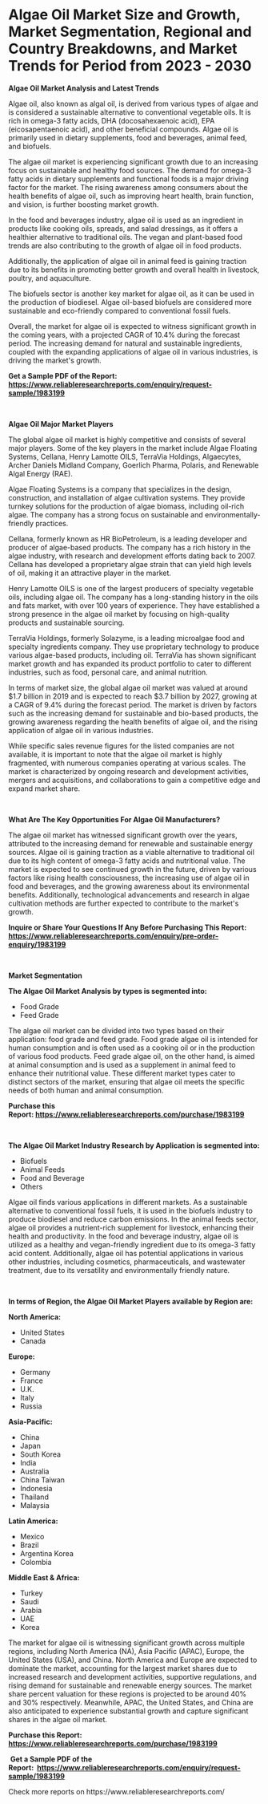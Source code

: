 <p><h1>Algae Oil Market Size and Growth, Market Segmentation, Regional and Country Breakdowns, and Market Trends for Period from 2023 -  2030</h1></p><p><strong>Algae Oil Market Analysis and Latest Trends</strong></p>
<p><p>Algae oil, also known as algal oil, is derived from various types of algae and is considered a sustainable alternative to conventional vegetable oils. It is rich in omega-3 fatty acids, DHA (docosahexaenoic acid), EPA (eicosapentaenoic acid), and other beneficial compounds. Algae oil is primarily used in dietary supplements, food and beverages, animal feed, and biofuels.</p><p>The algae oil market is experiencing significant growth due to an increasing focus on sustainable and healthy food sources. The demand for omega-3 fatty acids in dietary supplements and functional foods is a major driving factor for the market. The rising awareness among consumers about the health benefits of algae oil, such as improving heart health, brain function, and vision, is further boosting market growth.</p><p>In the food and beverages industry, algae oil is used as an ingredient in products like cooking oils, spreads, and salad dressings, as it offers a healthier alternative to traditional oils. The vegan and plant-based food trends are also contributing to the growth of algae oil in food products.</p><p>Additionally, the application of algae oil in animal feed is gaining traction due to its benefits in promoting better growth and overall health in livestock, poultry, and aquaculture.</p><p>The biofuels sector is another key market for algae oil, as it can be used in the production of biodiesel. Algae oil-based biofuels are considered more sustainable and eco-friendly compared to conventional fossil fuels.</p><p>Overall, the market for algae oil is expected to witness significant growth in the coming years, with a projected CAGR of 10.4% during the forecast period. The increasing demand for natural and sustainable ingredients, coupled with the expanding applications of algae oil in various industries, is driving the market's growth.</p></p>
<p><strong>Get a Sample PDF of the Report:&nbsp; <a href="https://www.reliableresearchreports.com/enquiry/request-sample/1983199">https://www.reliableresearchreports.com/enquiry/request-sample/1983199</a></strong></p>
<p>&nbsp;</p>
<p><strong>Algae Oil Major Market Players</strong></p>
<p><p>The global algae oil market is highly competitive and consists of several major players. Some of the key players in the market include Algae Floating Systems, Cellana, Henry Lamotte OILS, TerraVia Holdings, Algaecytes, Archer Daniels Midland Company, Goerlich Pharma, Polaris, and Renewable Algal Energy (RAE).</p><p>Algae Floating Systems is a company that specializes in the design, construction, and installation of algae cultivation systems. They provide turnkey solutions for the production of algae biomass, including oil-rich algae. The company has a strong focus on sustainable and environmentally-friendly practices.</p><p>Cellana, formerly known as HR BioPetroleum, is a leading developer and producer of algae-based products. The company has a rich history in the algae industry, with research and development efforts dating back to 2007. Cellana has developed a proprietary algae strain that can yield high levels of oil, making it an attractive player in the market.</p><p>Henry Lamotte OILS is one of the largest producers of specialty vegetable oils, including algae oil. The company has a long-standing history in the oils and fats market, with over 100 years of experience. They have established a strong presence in the algae oil market by focusing on high-quality products and sustainable sourcing.</p><p>TerraVia Holdings, formerly Solazyme, is a leading microalgae food and specialty ingredients company. They use proprietary technology to produce various algae-based products, including oil. TerraVia has shown significant market growth and has expanded its product portfolio to cater to different industries, such as food, personal care, and animal nutrition.</p><p>In terms of market size, the global algae oil market was valued at around $1.7 billion in 2019 and is expected to reach $3.7 billion by 2027, growing at a CAGR of 9.4% during the forecast period. The market is driven by factors such as the increasing demand for sustainable and bio-based products, the growing awareness regarding the health benefits of algae oil, and the rising application of algae oil in various industries.</p><p>While specific sales revenue figures for the listed companies are not available, it is important to note that the algae oil market is highly fragmented, with numerous companies operating at various scales. The market is characterized by ongoing research and development activities, mergers and acquisitions, and collaborations to gain a competitive edge and expand market share.</p></p>
<p>&nbsp;</p>
<p><strong>What Are The Key Opportunities For Algae Oil Manufacturers?</strong></p>
<p><p>The algae oil market has witnessed significant growth over the years, attributed to the increasing demand for renewable and sustainable energy sources. Algae oil is gaining traction as a viable alternative to traditional oil due to its high content of omega-3 fatty acids and nutritional value. The market is expected to see continued growth in the future, driven by various factors like rising health consciousness, the increasing use of algae oil in food and beverages, and the growing awareness about its environmental benefits. Additionally, technological advancements and research in algae cultivation methods are further expected to contribute to the market's growth.</p></p>
<p><strong>Inquire or Share Your Questions If Any Before Purchasing This Report: <a href="https://www.reliableresearchreports.com/enquiry/pre-order-enquiry/1983199">https://www.reliableresearchreports.com/enquiry/pre-order-enquiry/1983199</a></strong></p>
<p>&nbsp;</p>
<p><strong>Market Segmentation</strong></p>
<p><strong>The Algae Oil Market Analysis by types is segmented into:</strong></p>
<p><ul><li>Food Grade</li><li>Feed Grade</li></ul></p>
<p><p>The algae oil market can be divided into two types based on their application: food grade and feed grade. Food grade algae oil is intended for human consumption and is often used as a cooking oil or in the production of various food products. Feed grade algae oil, on the other hand, is aimed at animal consumption and is used as a supplement in animal feed to enhance their nutritional value. These different market types cater to distinct sectors of the market, ensuring that algae oil meets the specific needs of both human and animal consumption.</p></p>
<p><strong>Purchase this Report:&nbsp;<a href="https://www.reliableresearchreports.com/purchase/1983199">https://www.reliableresearchreports.com/purchase/1983199</a></strong></p>
<p>&nbsp;</p>
<p><strong>The Algae Oil Market Industry Research by Application is segmented into:</strong></p>
<p><ul><li>Biofuels</li><li>Animal Feeds</li><li>Food and Beverage</li><li>Others</li></ul></p>
<p><p>Algae oil finds various applications in different markets. As a sustainable alternative to conventional fossil fuels, it is used in the biofuels industry to produce biodiesel and reduce carbon emissions. In the animal feeds sector, algae oil provides a nutrient-rich supplement for livestock, enhancing their health and productivity. In the food and beverage industry, algae oil is utilized as a healthy and vegan-friendly ingredient due to its omega-3 fatty acid content. Additionally, algae oil has potential applications in various other industries, including cosmetics, pharmaceuticals, and wastewater treatment, due to its versatility and environmentally friendly nature.</p></p>
<p>&nbsp;</p>
<p><strong>In terms of Region, the Algae Oil Market Players available by Region are:</strong></p>
<p>
    <p> <strong> North America: </strong>
        <ul>
            <li>United States</li>
            <li>Canada</li>
        </ul>
        </p> 
    <p> <strong> Europe: </strong>
        <ul>
            <li>Germany</li>
            <li>France</li>
            <li>U.K.</li>
            <li>Italy</li>
            <li>Russia</li>
        </ul>
        </p> 
    <p> <strong> Asia-Pacific: </strong>
        <ul>
            <li>China</li>
            <li>Japan</li>
            <li>South Korea</li>
            <li>India</li>
            <li>Australia</li>
            <li>China Taiwan</li>
            <li>Indonesia</li>
            <li>Thailand</li>
            <li>Malaysia</li>
        </ul>
        </p> 
    <p> <strong> Latin America: </strong>
        <ul>
            <li>Mexico</li>
            <li>Brazil</li>
            <li>Argentina Korea</li>
            <li>Colombia</li>
        </ul>
        </p> 
    <p> <strong> Middle East & Africa: </strong>
        <ul>
            <li>Turkey</li>
            <li>Saudi</li>
            <li>Arabia</li>
            <li>UAE</li>
            <li>Korea</li>
        </ul>
    </p>
    </p>
<p><p>The market for algae oil is witnessing significant growth across multiple regions, including North America (NA), Asia Pacific (APAC), Europe, the United States (USA), and China. North America and Europe are expected to dominate the market, accounting for the largest market shares due to increased research and development activities, supportive regulations, and rising demand for sustainable and renewable energy sources. The market share percent valuation for these regions is projected to be around 40% and 30% respectively. Meanwhile, APAC, the United States, and China are also anticipated to experience substantial growth and capture significant shares in the algae oil market.</p></p>
<p><strong>Purchase this Report: <a href="https://www.reliableresearchreports.com/purchase/1983199">https://www.reliableresearchreports.com/purchase/1983199</a></strong></p>
<p>&nbsp;<strong>Get a Sample PDF of the Report:&nbsp;&nbsp;<a href="https://www.reliableresearchreports.com/enquiry/request-sample/1983199">https://www.reliableresearchreports.com/enquiry/request-sample/1983199</a></strong></p>
<p><strong></strong></p>
<p>Check more reports on https://www.reliableresearchreports.com/</p>